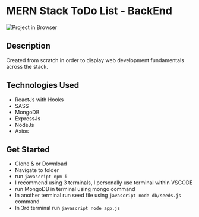 # MERN Stack ToDo List - BackEnd

![Project in Browser](https://imgur.com/nmho5K7)

## Description

Created from scratch in order to display web development fundamentals across the stack.

## Technologies Used

- ReactJs with Hooks
- SASS
- MongoDB
- ExpressJs
- NodeJs
- Axios

## Get Started

- Clone & or Download
- Navigate to folder
- run `javascript npm i`
- I recommend using 3 terminals, I personally use terminal within VSCODE
- run MongoDB in terminal using mongo command
- In another terminal run seed file using `javascript node db/seeds.js` command
- In 3rd terminal run `javascript node app.js`
